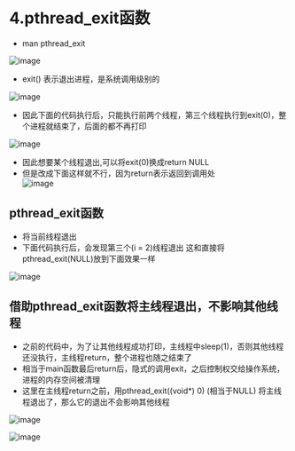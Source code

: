 # 4.pthread_exit函数  

* man pthread_exit  

![image](https://user-images.githubusercontent.com/58176267/173747430-29a7f094-f5f4-47a9-8714-ec40932e3dd3.png)  


* exit() 表示退出进程，是系统调用级别的

![image](https://user-images.githubusercontent.com/58176267/173749142-1d5b4d1b-ddf5-4e28-8e13-3a86ce60a9e6.png)  

* 因此下面的代码执行后，只能执行前两个线程，第三个线程执行到exit(0)，整个进程就结束了，后面的都不再打印  

![image](https://user-images.githubusercontent.com/58176267/173748386-9a1cb291-488b-443a-8a61-442e0d7b770c.png)  


* 因此想要某个线程退出,可以将exit(0)换成return NULL   
* 但是改成下面这样就不行，因为return表示返回到调用处  
![image](https://user-images.githubusercontent.com/58176267/173751520-251a0a89-51f3-4240-8b67-b85a9bca880f.png)


## pthread_exit函数  

* 将当前线程退出  
* 下面代码执行后，会发现第三个(i = 2)线程退出  这和直接将pthread_exit(NULL)放到下面效果一样  

![image](https://user-images.githubusercontent.com/58176267/173751867-7b79099f-9a15-4e1c-930e-915c324a73ca.png)  


## 借助pthread_exit函数将主线程退出，不影响其他线程  
 
* 之前的代码中，为了让其他线程成功打印，主线程中sleep(1)，否则其他线程还没执行，主线程return，整个进程也随之结束了
* 相当于main函数最后return后，隐式的调用exit，之后控制权交给操作系统，进程的内存空间被清理  
* 这里在主线程return之前，用pthread_exit((void*) 0) (相当于NULL) 将主线程退出了，那么它的退出不会影响其他线程  

![image](https://user-images.githubusercontent.com/58176267/173752311-75daac95-c4dd-4c9b-82e4-f165c0b589cf.png)  


![image](https://user-images.githubusercontent.com/58176267/173752947-a49a0b66-dc16-4385-b419-06a8e26d633f.png)



